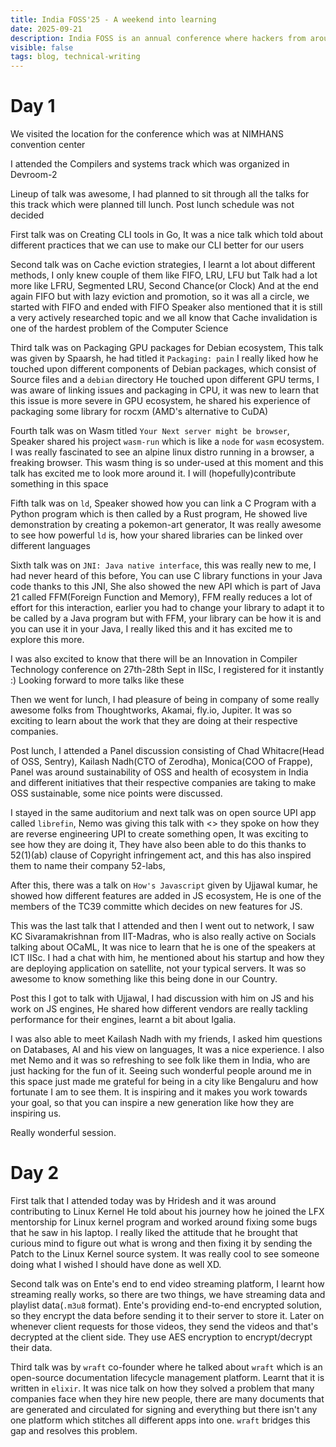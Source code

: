 ```yaml
---
title: India FOSS'25 - A weekend into learning
date: 2025-09-21
description: India FOSS is an annual conference where hackers from around India come and share their learnings 
visible: false
tags: blog, technical-writing
---
```


# Day 1

We visited the location for the conference which was at NIMHANS convention center

I attended the Compilers and systems track which was organized in Devroom-2 

Lineup of talk was awesome, I had planned to sit through all the talks for this track which were planned till lunch. Post lunch
schedule was not decided

First talk was on Creating CLI tools in Go, It was a nice talk which told about different practices that we can use to make our
CLI better for our users

Second talk was on Cache eviction strategies, I learnt a lot about different methods, I only knew couple of them like FIFO, LRU, LFU
but Talk had a lot more like LFRU, Segmented LRU, Second Chance(or Clock) 
And at the end again FIFO but with lazy eviction and promotion, so it was all a circle, we started with FIFO and ended with FIFO
Speaker also mentioned that it is still a very actively researched topic and we all know that Cache invalidation is one of the 
hardest problem of the Computer Science

Third talk was on Packaging GPU packages for Debian ecosystem, This talk was given by Spaarsh, he had titled it `Packaging: pain` 
I really liked how he touched upon different components of Debian packages, which consist of Source files and a `debian` directory
He touched upon different GPU terms, I was aware of linking issues and packaging in CPU, it was new to learn that this issue is more
severe in GPU ecosystem, he shared his experience of packaging some library for rocxm (AMD's alternative to CuDA)

Fourth talk was on Wasm titled `Your Next server might be browser`, Speaker shared his project `wasm-run` which is like a `node` for
`wasm` ecosystem. I was really fascinated to see an alpine linux distro running in a browser, a freaking browser. This wasm thing is 
so under-used at this moment and this talk has excited me to look more around it. I will (hopefully)contribute something in this space

Fifth talk was on `ld`, Speaker showed how you can link a C Program with a Python program which is then called by a Rust program,
He showed live demonstration by creating a pokemon-art generator, It was really awesome to see how powerful `ld` is, how your shared
libraries can be linked over different languages

Sixth talk was on `JNI: Java native interface`, this was really new to me, I had never heard of this before, You can use C library functions in your Java code thanks to this JNI, She also showed the new API which is part of Java 21 called FFM(Foreign Function and Memory), FFM really reduces a lot of effort for this interaction, earlier you had to change your library to adapt it to be called by a 
Java program but with FFM, your library can be how it is and you can use it in your Java, I really liked this and it has excited me to
explore this more.

I was also excited to know that there will be an Innovation in Compiler Technology conference on 27th-28th Sept in IISc, I registered for it instantly :) 
Looking forward to more talks like these

Then we went for lunch, I had pleasure of being in company of some really awesome folks from Thoughtworks, Akamai, fly.io, Jupiter. It was so exciting to learn about the work that they are doing at their respective companies. 

Post lunch, I attended a Panel discussion consisting of Chad Whitacre(Head of OSS, Sentry), Kailash Nadh(CTO of Zerodha), Monica(COO of Frappe), Panel was around sustainability of OSS and health of ecosystem in India and different initiatives that their respective
companies are taking to make OSS sustainable, some nice points were discussed.

I stayed in the same auditorium and next talk was on open source UPI app called `librefin`, Nemo was giving this talk with <> 
they spoke on how they are reverse engineering UPI to create something open, It was exciting to see how they are doing it,
They have also been able to do this thanks to 52(1)(ab) clause of Copyright infringement act, and this has also inspired them to
name their company 52-labs, 

After this, there was a talk on `How's Javascript` given by Ujjawal kumar, he showed how different features are added in JS ecosystem, 
He is one of the members of the TC39 committe which decides on new features for JS. 

This was the last talk that I attended and then I went out to network, I saw KC Sivaramakrishnan from IIT-Madras, who is also really active on Socials talking about OCaML, It was nice to learn that he is one of the speakers at ICT IISc. I had a chat with him, he 
mentioned about his startup and how they are deploying application on satellite, not your typical servers. It was so awesome to know
something like this being done in our Country.

Post this I got to talk with Ujjawal, I had discussion with him on JS and his work on JS engines, He shared how different vendors are really tackling performance for their engines, learnt a bit about Igalia.

I was also able to meet Kailash Nadh with my friends, I asked him questions on Databases, AI and his view on languages, It was a nice experience.
I also met Nemo and it was so refreshing to see folk like them in India, who are just hacking for the fun of it.
Seeing such wonderful people around me in this space just made me grateful for being in a city like Bengaluru and how fortunate I am to see them. It is inspiring and it makes you work towards your goal, so that you can inspire a new generation like how they are inspiring us.

Really wonderful session.

# Day 2

First talk that I attended today was by Hridesh and it was around contributing to Linux Kernel
He told about his journey how he joined the LFX mentorship for Linux kernel program and worked
around fixing some bugs that he saw in his laptop. I really liked the attitude that he brought
that curious mind to figure out what is wrong and then fixing it by sending the Patch to the Linux
Kernel source system. It was really cool to see someone doing what I wished I should have done as well XD. 

Second talk was on Ente's end to end video streaming platform, I learnt how streaming really works, so
there are two things, we have streaming data and playlist data(`.m3u8` format). Ente's providing end-to-end encrypted solution, so they encrypt the data before sending it to their server to store it.
Later on whenever client requests for those videos, they send the videos and that's decrypted at the
client side. They use AES encryption to encrypt/decrypt their data. 

Third talk was by `wraft` co-founder where he talked about `wraft` which is an open-source documentation
lifecycle management platform. Learnt that it is written in `elixir`. It was nice talk on how they
solved a problem that many companies face when they hire new people, there are many documents that
are generated and circulated for signing and everything but there isn't any one platform which stitches all different apps into one. `wraft` bridges this gap and resolves this problem.



